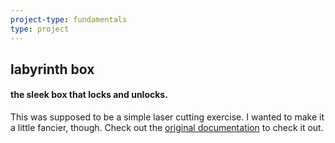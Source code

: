 ```yaml
---
project-type: fundamentals 
type: project
---
```

## labyrinth box
#### the sleek box that locks and unlocks.

This was supposed to be a simple laser cutting exercise. I wanted to make it a little fancier, though. Check out the <a href = "https://sites.google.com/charlottelatin.org/elaineliudigitalportfolio/sophomore-year/engineering-i/2-laser-cut-box-project">original documentation</a> to check it out. 